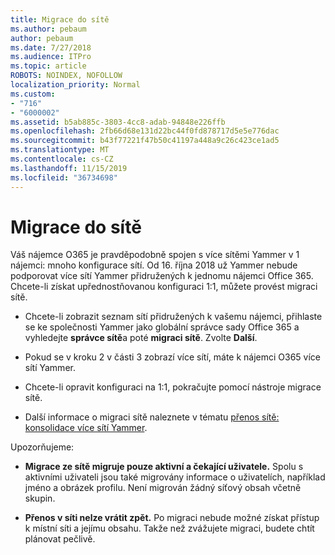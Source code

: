 ```yaml
---
title: Migrace do sítě
ms.author: pebaum
author: pebaum
ms.date: 7/27/2018
ms.audience: ITPro
ms.topic: article
ROBOTS: NOINDEX, NOFOLLOW
localization_priority: Normal
ms.custom:
- "716"
- "6000002"
ms.assetid: b5ab885c-3803-4cc8-adab-94848e226ffb
ms.openlocfilehash: 2fb66d68e131d22bc44f0fd878717d5e5e776dac
ms.sourcegitcommit: b43f77221f47b50c41197a448a9c26c423ce1ad5
ms.translationtype: MT
ms.contentlocale: cs-CZ
ms.lasthandoff: 11/15/2019
ms.locfileid: "36734698"
---
```

# <a name="network-migration"></a>Migrace do sítě

Váš nájemce O365 je pravděpodobně spojen s více sítěmi Yammer v 1 nájemci: mnoho konfigurace sítí. Od 16. října 2018 už Yammer nebude podporovat více sítí Yammer přidružených k jednomu nájemci Office 365. Chcete-li získat upřednostňovanou konfiguraci 1:1, můžete provést migraci sítě.
  
- Chcete-li zobrazit seznam sítí přidružených k vašemu nájemci, přihlaste se ke společnosti Yammer jako globální správce sady Office 365 a vyhledejte **správce sítě**a poté **migraci sítě**. Zvolte **Další**.

- Pokud se v kroku 2 v části 3 zobrazí více sítí, máte k nájemci O365 více sítí Yammer.

- Chcete-li opravit konfiguraci na 1:1, pokračujte pomocí nástroje migrace sítě.

- Další informace o migraci sítě naleznete v tématu [přenos sítě: konsolidace více sítí Yammer](https://docs.microsoft.com/yammer/configure-your-yammer-network/consolidate-multiple-yammer-networks).

Upozorňujeme:
  
- **Migrace ze sítě migruje pouze aktivní a čekající uživatele.** Spolu s aktivními uživateli jsou také migrovány informace o uživatelích, například jméno a obrázek profilu. Není migrován žádný síťový obsah včetně skupin.

- **Přenos v síti nelze vrátit zpět.** Po migraci nebude možné získat přístup k místní síti a jejímu obsahu. Takže než zvážujete migraci, budete chtít plánovat pečlivě.
